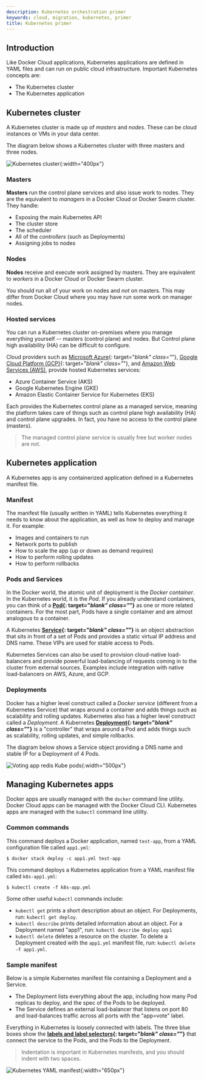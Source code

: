 ```yaml
---
description: Kubernetes orchestration primer
keywords: cloud, migration, kubernetes, primer
title: Kubernetes primer
---
```


## Introduction

Like Docker Cloud applications, Kubernetes applications are defined in YAML files and can run on public cloud infrastructure. Important Kubernetes concepts are:

- The Kubernetes cluster
- The Kubernetes application

## Kubernetes cluster

A Kubernetes cluster is made up of _masters_ and _nodes_. These can be cloud instances or VMs in your data center.

The diagram below shows a Kubernetes cluster with three masters and three nodes.

![Kubernetes cluster](images/kube-cluster.png){:width="400px"}

### Masters

**Masters** run the control plane services and also issue work to nodes. They are the equivalent to _managers_ in a Docker Cloud or Docker Swarm cluster. They handle:

- Exposing the main Kubernetes API
- The cluster store
- The scheduler
- All of the _controllers_ (such as Deployments)
- Assigning jobs to nodes

### Nodes

**Nodes** receive and execute work assigned by masters. They are equivalent to _workers_ in a Docker Cloud or Docker Swarm cluster.

You should run all of your work on nodes and _not_ on masters. This may differ from Docker Cloud where you may have run some work on manager nodes.

### Hosted services

You can run a Kubernetes cluster on-premises where you manage everything yourself -- masters (control plane) and nodes. But Control plane high availability (HA) can be difficult to configure.

Cloud providers such as [Microsoft Azure](https://azure.microsoft.com/en-us/free/){: target="_blank" class="_"}, [Google Cloud Platform (GCP)](https://cloud.google.com/free/){: target="_blank" class="_"}, and [Amazon Web Services (AWS)](https://aws.amazon.com/free/), provide hosted Kubernetes services:

- Azure Container Service (AKS)
- Google Kubernetes Engine (GKE)
- Amazon Elastic Container Service for Kubernetes (EKS)

Each provides the Kubernetes control plane as a managed service, meaning the platform takes care of things such as control plane high availability (HA) and control plane upgrades. In fact, you have no access to the control plane (masters).


> The managed control plane service is usually free but worker nodes are not.

## Kubernetes application

A Kubernetes app is any containerized application defined in a Kubernetes manifest file.

### Manifest

The manifest file (usually written in YAML) tells Kubernetes everything it needs to know about the application, as well as how to deploy and manage it. For example:

- Images and containers to run
- Network ports to publish
- How to scale the app (up or down as demand requires)
- How to perform rolling updates
- How to perform rollbacks

### Pods and Services

In the Docker world, the atomic unit of deployment is the _Docker container_. In the Kubernetes world, it is the _Pod_. If you already understand containers, you can think of a **[Pod](https://kubernetes.io/docs/concepts/workloads/pods/pod-overview/){: target="_blank" class="_"}** as one or more related containers. For the most part, Pods have a single container and are almost analogous to a container.

A Kubernetes **[Service](https://kubernetes.io/docs/concepts/services-networking/service/){: target="_blank" class="_"}** is an object abstraction that sits in front of a set of Pods and provides a static virtual IP address and DNS name. These VIPs are used for stable access to Pods.

Kubernetes Services can also be used to provision cloud-native load-balancers and provide powerful load-balancing of requests coming in to the cluster from external sources. Examples include integration with native load-balancers on AWS, Azure, and GCP.

### Deployments

Docker has a higher level construct called a _Docker service_ (different from a Kubernetes Service) that wraps around a container and adds things such as scalability and rolling updates. Kubernetes also has a higher level construct called a _Deployment_. A Kubernetes **[Deployment](https://kubernetes.io/docs/concepts/workloads/controllers/deployment/){: target="_blank" class="_"}** is a "controller" that wraps around a Pod and adds things such as scalability, rolling updates, and simple rollbacks.

The diagram below shows a Service object providing a DNS name and stable IP for a Deployment of 4 Pods.

![Voting app redis Kube pods](images/votingapp-kube-pods-redis.png){:width="500px"}

## Managing Kubernetes apps

Docker apps are usually managed with the `docker` command line utility. Docker Cloud apps can be managed with the Docker Cloud CLI. Kubernetes apps are managed with the `kubectl` command line utility.

### Common commands

This command deploys a Docker application, named `test-app`, from a YAML configuration file called `app1.yml`:

```
$ docker stack deploy -c app1.yml test-app
```

This command deploys a Kubernetes application from a YAML manifest file called `k8s-app1.yml`:

```
$ kubectl create -f k8s-app.yml
```

Some other useful `kubectl` commands include:

- `kubectl get` prints a short description about an object. For Deployments, run: `kubectl get deploy`.
- `kubectl describe` prints detailed information about an object. For a Deployment named "app1", run: `kubectl describe deploy app1`
- `kubectl delete` deletes a resource on the cluster. To delete a Deployment created with the `app1.yml` manifest file, run: `kubectl delete -f app1.yml`.

### Sample manifest

Below is a simple Kubernetes manifest file containing a Deployment and a Service.

- The Deployment lists everything about the app, including how many Pod replicas to deploy, and the spec of the Pods to be deployed.
- The Service defines an external load-balancer that listens on port 80 and load-balances traffic across all ports with the "app=vote" label.

Everything in Kubernetes is loosely connected with labels. The three blue boxes show the **[labels and label selectors](https://kubernetes.io/docs/concepts/overview/working-with-objects/labels/){: target="_blank" class="_"}** that connect the service to the Pods, and the Pods to the Deployment.

> Indentation is important in Kubernetes manifests, and you should indent with two spaces.

![Kubernetes YAML manifest](images/kube-manifest.png){:width="650px"}
